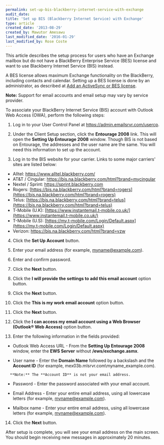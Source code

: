 ```yaml
---
permalink: set-up-bis-blackberry-internet-service-with-exchange
audit_date:
title: 'Set up BIS (Blackberry Internet Service) with Exchange'
type: article
created_date: '2013-08-29'
created_by: Mawutor Amesawu
last_modified_date: '2016-01-29'
last_modified_by: Rose Coste
---
```


This article describes the setup process for users who have an Exchange mailbox
but do not have a
BlackBerry Enterprise Service (BES) license and
want to use Blackberry Internet Service (BIS) instead.

A BES license allows maximum
Exchange functionality on the BlackBerry, including contacts and
calendar. Setting up a BES license is done by an administrator,
as described at [Add an ActiveSync or BES license](/support/how-to/email-migration-services).

**Note:** Support for email accounts and email setup may vary by service
provider.

To associate your BlackBerry Internet Service (BIS) account with Outlook
Web Access (OWA), perform the following steps:

1. Log in to your User Control Panel at <https://admin.emailsrvr.com/usercp>.

2. Under the Client Setup section, click the **Entourage 2008**
link. This will open the **Setting Up Entourage 2008** window. Though
BIS is not based on Entourage, the addresses and the user name are the
same. You will need this information to set up the account.

3. Log in to the BIS website for your carrier.
   Links to some major carriers' sites are listed below:

- Alltel:
  <https://www.alltel.blackberry.com/>
- AT&T / Cingular:
  <https://bis.na.blackberry.com/html?brand=mycingular>
- Nextel / Sprint:
  <https://sprint.blackberry.com>
- Rogers:
  [https://bis.na.blackberry.com/html?brand=rogers](https://bis.na.blackberry.com/html?brand=rogers)
- Telus:
  [https://bis.na.blackberry.com/html?brand=telus](https://bis.na.blackberry.com/html?brand=telus)
- T-Mobile (U.K):
  [https://www.instantemail.t-mobile.co.uk/](https://www.instantemail.t-mobile.co.uk/)
- T-Mobile (U.S):
  [https://my.t-mobile.com/Login/Default.aspx](https://my.t-mobile.com/Login/Default.aspx)
- Verizon:
  <https://bis.na.blackberry.com/html?brand=vzw>

4. Click the **Set Up Account** button.

5. Enter your email address (for example, myname@example.com).

6. Enter and confirm password.

7. Click the **Next** button.

8. Click the **I will provide the settings to add this email account**
   option button.

9. Click the **Next** button.

10. Click the **This is my work email account** option button.

11. Click the **Next** button.

12. Click the **I can access my email account using a Web Browser
    (Outlook&reg; Web Access)** option button.

13. Enter the following information in the fields provided:

   -   Outlook Web Access URL - From the **Setting Up Entourage 2008** window, enter the **EWS Server** without **/ews/exchange.asmx**.

   -   User name - Enter the **Domain Name** followed by a backslash and the **Account ID** (for example, mex03b.mlsrvr.com\\myname\_example.com).

      **Note:** The **Account ID** is not your email address.

   -   Password - Enter the password associated with your email account.

   -   Email Address - Enter your entire email address, using all lowercase letters (for example, myname@example.com).

   -   Mailbox name - Enter your entire email address, using all lowercase letters (for example, myname@example.com).

14. Click the **Next** button.

After setup is complete, you will see your email address on the main screen.
You should begin receiving new messages in approximately 20 minutes.
